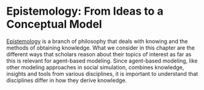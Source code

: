 # Epistemology: From Ideas to a Conceptual Model
[Epistemology](http://en.wikipedia.org/wiki/Epistemology) is a branch of philosophy that deals with knowing and the methods of obtaining knowledge. What we consider in this chapter are the different ways that scholars reason about their topics of interest as far as this is relevant for agent-based modeling. Since agent-based modeling, like other modeling approaches in social simulation, combines knowledge, insights and tools from various disciplines, it is important to understand that disciplines differ in how they derive knowledge.
